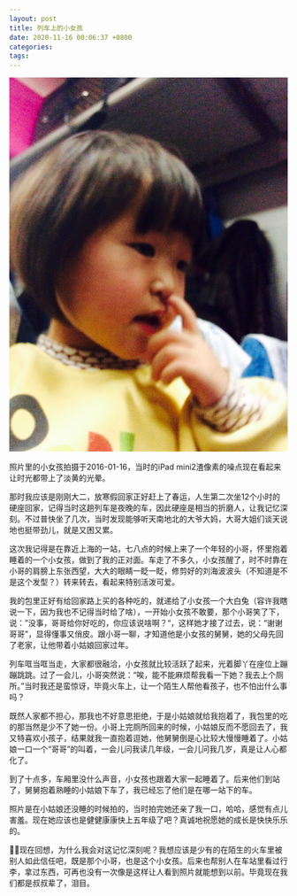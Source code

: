 ```yaml
---
layout: post
title: 列车上的小女孩
date: 2020-11-16 00:06:37 +0800
categories: 
tags: 
---
```


![little_girl](/images/img/little_girl.jpeg)

照片里的小女孩拍摄于2016-01-16，当时的iPad mini2渣像素的噪点现在看起来让时光都带上了淡黄的光晕。

那时我应该是刚刚大二，放寒假回家正好赶上了春运，人生第二次坐12个小时的硬座回家，记得当时这趟列车是夜晚的车，因此硬座是相当的折磨人，让我记忆深刻。不过普快坐了几次，当时发现能够听天南地北的大爷大妈，大哥大姐们谈天说地也挺带劲儿，就是又困又累。

这次我记得是在靠近上海的一站，七八点的时候上来了一个年轻的小哥，怀里抱着睡着的一个小女孩，做到了我的正对面。车走了不多久，小女孩醒了，时不时靠在小哥的肩膀上东张西望，大大的眼睛一眨一眨，修剪好的刘海波波头（不知道是不是这个发型？）转来转去，看起来特别活泼可爱。

我的包里正好有给回家路上买的各种吃的，就递给了小女孩一个大白兔（容许我瞎说一下，因为我也不记得当时给了啥），一开始小女孩不敢要，那个小哥笑了下，说：”没事，哥哥给你好吃的，你应该说啥啊？“，这样她才接了过去，说：“谢谢哥哥”，显得懂事又俏皮。跟小哥一聊，才知道他是小女孩的舅舅，她的父母先回了老家，让他带着小姑娘回家过年。

列车哐当哐当走，大家都很融洽，小女孩就比较活跃了起来，光着脚丫在座位上蹦蹦跳跳。过了一会儿，小哥突然说：“唉，能不能麻烦帮我看一下她？我去上个厕所。”当时我还是蛮惊讶，毕竟火车上，让一个陌生人帮他看孩子，也不怕出什么事吗？

既然人家都不担心，那我也不好意思拒绝，于是小姑娘就给我抱着了，我包里的吃的那当然是少不了她一份。小哥上完厕所回来的时候，小姑娘反而不愿回去了，我又特喜欢小孩子，结果就我一直抱着逗她，他舅舅倒是心比较大慢慢睡着了。小姑娘一口一个“哥哥”的叫着，一会儿问我读几年级，一会儿问我几岁，真是让人心都化了。

到了十点多，车厢里没什么声音，小女孩也跟着大家一起睡着了。后来他们到站了，舅舅抱着熟睡的小姑娘下车了，我已经忘了他们是在哪一站下的车。

照片是在小姑娘还没睡的时候拍的，当时拍完她还亲了我一口，哈哈，感觉有点儿害羞。现在她应该也是健健康康快上五年级了吧？真诚地祝愿她的成长是快快乐乐的。

现在回想，为什么我会对这记忆深刻呢？我想应该是少有的在陌生的火车里被别人如此信任吧，既是那个小哥，也是这个小女孩。后来也帮别人在车站里看过行李，拿过东西，可再也没有一次像是这样让人看到照片就能想到以前。毕竟现在我们都是叔叔辈了，泪目。